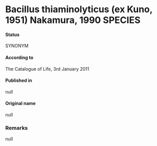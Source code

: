# Bacillus thiaminolyticus (ex Kuno, 1951) Nakamura, 1990 SPECIES

#### Status
SYNONYM

#### According to
The Catalogue of Life, 3rd January 2011

#### Published in
null

#### Original name
null

### Remarks
null